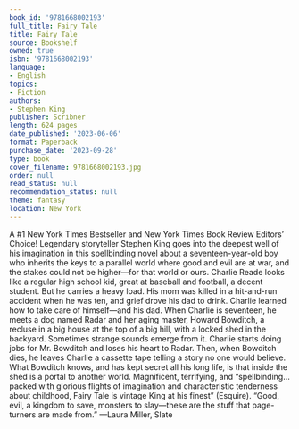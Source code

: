 ```yaml
---
book_id: '9781668002193'
full_title: Fairy Tale
title: Fairy Tale
source: Bookshelf
owned: true
isbn: '9781668002193'
language:
- English
topics:
- Fiction
authors:
- Stephen King
publisher: Scribner
length: 624 pages
date_published: '2023-06-06'
format: Paperback
purchase_date: '2023-09-28'
type: book
cover_filename: 9781668002193.jpg
order: null
read_status: null
recommendation_status: null
theme: fantasy
location: New York
---
```

A #1 New York Times Bestseller and New York Times Book Review Editors’ Choice! Legendary storyteller Stephen King goes into the deepest well of his imagination in this spellbinding novel about a seventeen-year-old boy who inherits the keys to a parallel world where good and evil are at war, and the stakes could not be higher—for that world or ours. Charlie Reade looks like a regular high school kid, great at baseball and football, a decent student. But he carries a heavy load. His mom was killed in a hit-and-run accident when he was ten, and grief drove his dad to drink. Charlie learned how to take care of himself—and his dad. When Charlie is seventeen, he meets a dog named Radar and her aging master, Howard Bowditch, a recluse in a big house at the top of a big hill, with a locked shed in the backyard. Sometimes strange sounds emerge from it. Charlie starts doing jobs for Mr. Bowditch and loses his heart to Radar. Then, when Bowditch dies, he leaves Charlie a cassette tape telling a story no one would believe. What Bowditch knows, and has kept secret all his long life, is that inside the shed is a portal to another world. Magnificent, terrifying, and “spellbinding…packed with glorious flights of imagination and characteristic tenderness about childhood, Fairy Tale is vintage King at his finest” (Esquire). “Good, evil, a kingdom to save, monsters to slay—these are the stuff that page-turners are made from.” —Laura Miller, Slate
